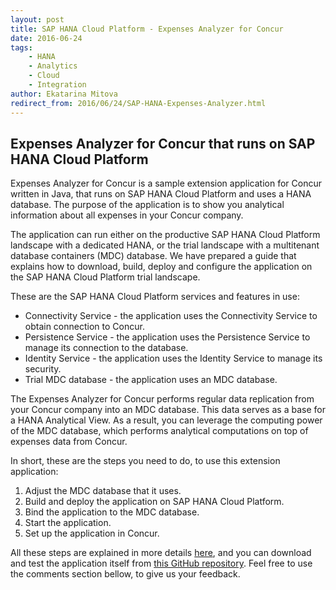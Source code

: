 ```yaml
---
layout: post
title: SAP HANA Cloud Platform - Expenses Analyzer for Concur
date: 2016-06-24
tags:
    - HANA
    - Analytics
    - Cloud
    - Integration
author: Ekatarina Mitova
redirect_from: 2016/06/24/SAP-HANA-Expenses-Analyzer.html
---
```


## Expenses Analyzer for Concur that runs on SAP HANA Cloud Platform
Expenses Analyzer for Concur is a sample extension application for Concur written in Java, that runs on SAP HANA Cloud Platform and uses a HANA database. The purpose of the application is to show you analytical information about all expenses in your Concur company.  

The application can run either on the productive SAP HANA Cloud Platform landscape with a dedicated HANA, or the trial landscape with a multitenant database containers (MDC) database. We have prepared a guide that explains how to download, build, deploy and configure the application on the SAP HANA Cloud Platform trial landscape.  

These are the SAP HANA Cloud Platform services and features in use:

* Connectivity Service - the application uses the Connectivity Service to obtain connection to Concur.
* Persistence Service - the application uses the Persistence Service to manage its connection to the database.
* Identity Service - the application uses the Identity Service to manage its security.
* Trial MDC database - the application uses an MDC database.  

The Expenses Analyzer for Concur performs regular data replication from your Concur company into an MDC database. This data serves as a base for a HANA Analytical View. As a result, you can leverage the computing power of the MDC database, which performs analytical computations on top of expenses data from Concur.  

In short, these are the steps you need to do, to use this extension application:

1. Adjust the MDC database that it uses.
2. Build and deploy the application on SAP HANA Cloud Platform.
3. Bind the application to the MDC database.
4. Start the application.
5. Set up the application in Concur.  

All these steps are explained in more details [here](https://github.com/SAP/cloud-concur-expenses-analyzer-ext/blob/master/README.md), and you can download and test the application itself from [this GitHub repository](https://github.com/SAP/cloud-concur-expenses-analyzer-ext).
Feel free to use the comments section bellow, to give us your feedback.
